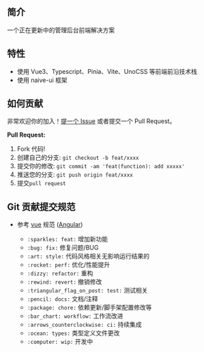## 简介

一个正在更新中的管理后台前端解决方案

## 特性

-   使用 Vue3、Typescript、Pinia、Vite、UnoCSS 等前端前沿技术栈
-   使用 naive-ui 框架

## 如何贡献

非常欢迎你的加入！[提一个 Issue](https://github.com/GeekQoo/vue-geekqoo-admin/issues) 或者提交一个 Pull Request。

**Pull Request:**

1. Fork 代码!
2. 创建自己的分支: `git checkout -b feat/xxxx`
3. 提交你的修改: `git commit -am 'feat(function): add xxxxx'`
4. 推送您的分支: `git push origin feat/xxxx`
5. 提交`pull request`

## Git 贡献提交规范

-   参考 [vue](https://github.com/vuejs/vue/blob/dev/.github/COMMIT_CONVENTION.md)
    规范 ([Angular](https://github.com/conventional-changelog/conventional-changelog/tree/master/packages/conventional-changelog-angular))

    -   `:sparkles: feat:` 增加新功能
    -   `:bug: fix:` 修复问题/BUG
    -   `:art: style:` 代码风格相关无影响运行结果的
    -   `:rocket: perf:` 优化/性能提升
    -   `:dizzy: refactor:` 重构
    -   `:rewind: revert:` 撤销修改
    -   `:triangular_flag_on_post: test:` 测试相关
    -   `:pencil: docs:` 文档/注释
    -   `:package: chore:` 依赖更新/脚手架配置修改等
    -   `:bar_chart: workflow:` 工作流改进
    -   `:arrows_counterclockwise: ci:` 持续集成
    -   `:ocean: types:` 类型定义文件更改
    -   `:computer: wip:` 开发中
